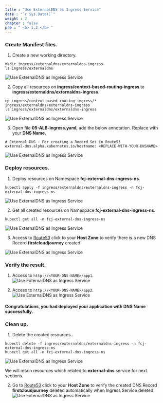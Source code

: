 ```yaml
---
title : "Use ExternalDNS as Ingress Service"
date : "`r Sys.Date()`"
weight : 2
chapter : false
pre : " <b> 5.2 </b> "
---
```



### Create Manifest files.
1. Create a new working directory.
```
mkdir ingress/externaldns/externaldns-ingress
ls ingress/externaldns
```

![Use ExternalDNS as Ingress Service](../../images/5.externaldns/5.2.externaldnsingress/5.2.1.externaldnsingress.png?pc=90pt)

2. Copy all resources on **ingress/context-based-routing-ingress** to **ingress/externaldns/externaldns-ingress**.
```
cp ingress/context-based-routing-ingress/* ingress/externaldns/externaldns-ingress
ls ingress/externaldns/externaldns-ingress
```

![Use ExternalDNS as Ingress Service](../../images/5.externaldns/5.2.externaldnsingress/5.2.2.externaldnsingress.png?pc=90pt)


3. Open file **05-ALB-ingress.yaml**, add the below annotation. Replace with your **DNS Name**.
```
# External DNS - For creating a Record Set in Route53
external-dns.alpha.kubernetes.io/hostname: <REPLACE-WITH-YOUR-DNSNAME>
```
![Use ExternalDNS as Ingress Service](../../images/5.externaldns/5.2.externaldnsingress/5.2.3.externaldnsingress.png?pc=90pt)

### Deploy resources.
1. Deploy resources on Namespace **fcj-external-dns-ingress-ns**.
```
kubectl apply -f ingress/externaldns/externaldns-ingress -n fcj-external-dns-ingress-ns
```
![Use ExternalDNS as Ingress Service](../../images/5.externaldns/5.2.externaldnsingress/5.2.4.externaldnsingress.png?pc=90pt)

2. Get all created resources on Namespace **fcj-external-dns-ingress-ns**.
```
kubectl get all -n fcj-external-dns-ingress-ns
```
![Use ExternalDNS as Ingress Service](../../images/5.externaldns/5.2.externaldnsingress/5.2.5.externaldnsingress.png?pc=90pt)

3. Access to [Route53](https://us-east-1.console.aws.amazon.com/route53/v2/hostedzones?region=ap-southeast-1#) click to your **Host Zone** to verify there is a new DNS Record **firstcloudjourney** created.

![Use ExternalDNS as Ingress Service](../../images/5.externaldns/5.2.externaldnsingress/5.2.6.externaldnsingress.png?pc=90pt)

### Verify the result.
1. Access to ```http://<YOUR-DNS-NAME>/app1```.
![Use ExternalDNS as Ingress Service](../../images/5.externaldns/5.2.externaldnsingress/5.2.7.externaldnsingress.png?pc=90pt)

2. Access to ```http://<YOUR-DNS-NAME>/app2```.
![Use ExternalDNS as Ingress Service](../../images/5.externaldns/5.2.externaldnsingress/5.2.8.externaldnsingress.png?pc=90pt)

#### Congratulations, you had deployed your application with DNS Name successfully.

### Clean up.
1. Delete the created resources.
```
kubectl delete -f ingress/externaldns/externaldns-ingress -n fcj-external-dns-ingress-ns
kubectl get all -n fcj-external-dns-ingress-ns
```
![Use ExternalDNS as Ingress Service](../../images/5.externaldns/5.2.externaldnsingress/5.2.9.externaldnsingress.png?pc=90pt)

We will retain resources which related to **external-dns** service for next sections.

2. Go to [Route53](https://us-east-1.console.aws.amazon.com/route53/v2/hostedzones?region=ap-southeast-1#) click to your **Host Zone** to verify the created DNS Record **firstcloudjourney** deleted automatically when Ingress Service deleted.
![Use ExternalDNS as Ingress Service](../../images/5.externaldns/5.2.externaldnsingress/5.2.10.externaldnsingress.png?pc=90pt)

